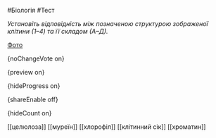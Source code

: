 #Біологія #Тест

*Установіть відповідність між позначеною структурою зображеної клітини (1–4) та її складом (А–Д).*

[Фото](https://zno.osvita.ua//doc/images/znotest/95/9501/42.jpg)

{noChangeVote on}

{preview on}

{hideProgress on}

{shareEnable off}

{hideCount on}

[[целюлоза]]
[[муреїн]]
[[хлорофіл]]
[[клітинний сік]]
[[хроматин]]
